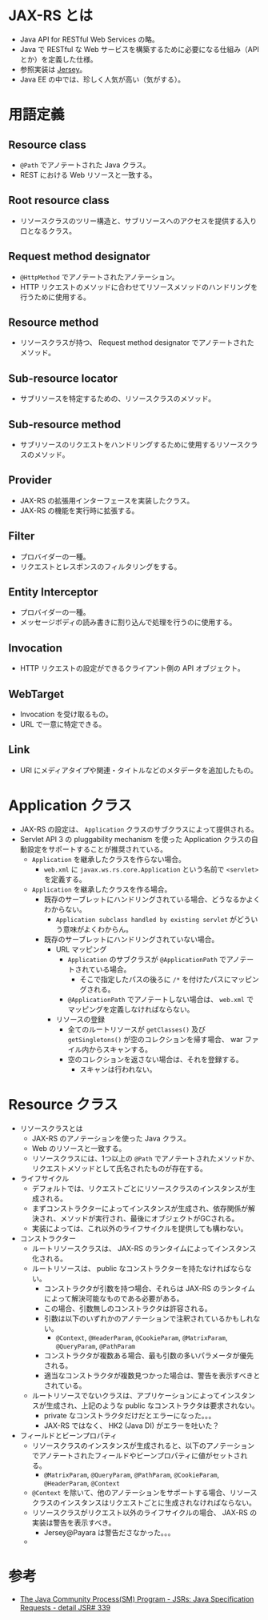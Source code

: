 # JAX-RS とは
- Java API for RESTful Web Services の略。
- Java で RESTful な Web サービスを構築するために必要になる仕組み（API とか）を定義した仕様。
- 参照実装は [Jersey](https://jersey.java.net/)。
- Java EE の中では、珍しく人気が高い（気がする）。

# 用語定義
## Resource class
- `@Path` でアノテートされた Java クラス。
- REST における Web リソースと一致する。

## Root resource class
- リソースクラスのツリー構造と、サブリソースへのアクセスを提供する入り口となるクラス。

## Request method designator
- `@HttpMethod` でアノテートされたアノテーション。
- HTTP リクエストのメソッドに合わせてリソースメソッドのハンドリングを行うために使用する。

## Resource method
- リソースクラスが持つ、 Request method designator でアノテートされたメソッド。

## Sub-resource locator
- サブリソースを特定するための、リソースクラスのメソッド。

## Sub-resource method
- サブリソースのリクエストをハンドリングするために使用するリソースクラスのメソッド。

## Provider
- JAX-RS の拡張用インターフェースを実装したクラス。
- JAX-RS の機能を実行時に拡張する。

## Filter
- プロバイダーの一種。
- リクエストとレスポンスのフィルタリングをする。

## Entity Interceptor
- プロバイダーの一種。
- メッセージボディの読み書きに割り込んで処理を行うのに使用する。

## Invocation
- HTTP リクエストの設定ができるクライアント側の API オブジェクト。

## WebTarget
- Invocation を受け取るもの。
- URL で一意に特定できる。

## Link
- URI にメディアタイプや関連・タイトルなどのメタデータを追加したもの。

# Application クラス
- JAX-RS の設定は、 `Application` クラスのサブクラスによって提供される。
- Servlet API 3 の pluggability mechanism を使った Application クラスの自動設定をサポートすることが推奨されている。
    - `Application` を継承したクラスを作らない場合。
        - `web.xml` に `javax.ws.rs.core.Application` という名前で `<servlet>` を定義する。
    - `Application` を継承したクラスを作る場合。
        - 既存のサーブレットにハンドリングされている場合、どうなるかよくわからない。
            - `Application subclass handled by existing servlet` がどういう意味がよくわからん。
        - 既存のサーブレットにハンドリングされていない場合。
            - URL マッピング
                - `Application` のサブクラスが `@ApplicationPath` でアノテートされている場合。
                    - そこで指定したパスの後ろに `/*` を付けたパスにマッピングされる。
                - `@ApplicationPath` でアノテートしない場合は、 `web.xml` でマッピングを定義しなければならない。
            - リソースの登録
                - 全てのルートリソースが `getClasses()` 及び `getSingletons()` が空のコレクションを帰す場合、 war ファイル内からスキャンする。
                - 空のコレクションを返さない場合は、それを登録する。
                    - スキャンは行われない。

# Resource クラス
- リソースクラスとは
    - JAX-RS のアノテーションを使った Java クラス。
    - Web のリソースと一致する。
    - リソースクラスには、1つ以上の `@Path` でアノテートされたメソッドか、リクエストメソッドとして氏名されたものが存在する。
- ライフサイクル
    - デフォルトでは、リクエストごとにリソースクラスのインスタンスが生成される。
    - まずコンストラクターによってインスタンスが生成され、依存関係が解決され、メソッドが実行され、最後にオブジェクトがGCされる。
    - 実装によっては、これ以外のライフサイクルを提供しても構わない。
- コンストラクター
    - ルートリソースクラスは、 JAX-RS のランタイムによってインスタンス化される。
    - ルートリソースは、 public なコンストラクターを持たなければならない。
        - コンストラクタが引数を持つ場合、それらは JAX-RS のランタイムによって解決可能なものである必要がある。
        - この場合、引数無しのコンストラクタは許容される。
        - 引数は以下のいずれかのアノテーションで注釈されているかもしれない。
            - `@Context`, `@HeaderParam`, `@CookieParam`, `@MatrixParam`, `@QueryParam`, `@PathParam`
        - コンストラクタが複数ある場合、最も引数の多いパラメータが優先される。
        - 適当なコンストラクタが複数見つかった場合は、警告を表示すべきとされている。
    - ルートリソースでないクラスは、アプリケーションによってインスタンスが生成され、上記のような public なコンストラクタは要求されない。
        - private なコンストラクタだけだとエラーになった。。。
        - JAX-RS ではなく、 HK2 (Java DI) がエラーを吐いた？
- フィールドとビーンプロパティ
    - リソースクラスのインスタンスが生成されると、以下のアノテーションでアノテートされたフィールドやビーンプロパティに値がセットされる。
        - `@MatrixParam`, `@QueryParam`, `@PathParam`, `@CookieParam`, `@HeaderParam`, `@Context`
    - `@Context` を除いて、他のアノテーションをサポートする場合、リソースクラスのインスタンスはリクエストごとに生成されなければならない。
    - リソースクラスがリクエスト以外のライフサイクルの場合、 JAX-RS の実装は警告を表示すべき。
        - Jersey@Payara は警告ださなかった。。。
    -



# 参考
- [The Java Community Process(SM) Program - JSRs: Java Specification Requests - detail JSR# 339](https://jcp.org/en/jsr/detail?id=339)

